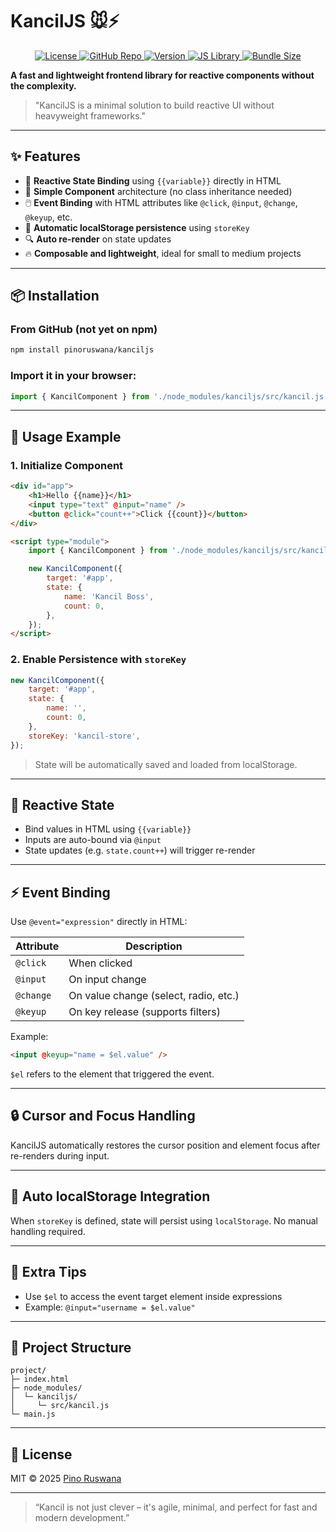 # KancilJS 🐭⚡

<p align="center">
  <a href="LICENSE">
    <img src="https://img.shields.io/badge/License-MIT-yellow.svg" alt="License">
  </a>
  <a href="https://github.com/pinoruswana/kanciljs">
    <img src="https://img.shields.io/badge/github-pinoruswana/kanciljs-blue?logo=github" alt="GitHub Repo">
  </a>
  <a href="https://github.com/pinoruswana/kanciljs/releases">
    <img src="https://img.shields.io/badge/version-0.1.0-orange" alt="Version">
  </a>
  <a href="https://developer.mozilla.org/en-US/docs/Web/JavaScript">
    <img src="https://img.shields.io/badge/made%20with-JavaScript-blue?logo=javascript" alt="JS Library">
  </a>
  <a href="https://bundlephobia.com/package/kanciljs">
    <img src="https://img.shields.io/bundlephobia/min/kanciljs?label=min+size" alt="Bundle Size">
  </a>
</p>

**A fast and lightweight frontend library for reactive components without the complexity.**

> "KancilJS is a minimal solution to build reactive UI without heavyweight frameworks."

---

## ✨ Features

- 🔄 **Reactive State Binding** using `{{variable}}` directly in HTML
- 🧩 **Simple Component** architecture (no class inheritance needed)
- 🖱️ **Event Binding** with HTML attributes like `@click`, `@input`, `@change`, `@keyup`, etc.
- 💾 **Automatic localStorage persistence** using `storeKey`
- 🔍 **Auto re-render** on state updates
- 🔥 **Composable and lightweight**, ideal for small to medium projects

---

## 📦 Installation

### From GitHub (not yet on npm)

```bash
npm install pinoruswana/kanciljs
```

### Import it in your browser:

```js
import { KancilComponent } from './node_modules/kanciljs/src/kancil.js';
```

---

## 🚀 Usage Example

### 1. Initialize Component

```html
<div id="app">
    <h1>Hello {{name}}</h1>
    <input type="text" @input="name" />
    <button @click="count++">Click {{count}}</button>
</div>

<script type="module">
    import { KancilComponent } from './node_modules/kanciljs/src/kancil.js';

    new KancilComponent({
        target: '#app',
        state: {
            name: 'Kancil Boss',
            count: 0,
        },
    });
</script>
```

### 2. Enable Persistence with `storeKey`

```js
new KancilComponent({
    target: '#app',
    state: {
        name: '',
        count: 0,
    },
    storeKey: 'kancil-store',
});
```

> State will be automatically saved and loaded from localStorage.

---

## 🧠 Reactive State

- Bind values in HTML using `{{variable}}`
- Inputs are auto-bound via `@input`
- State updates (e.g. `state.count++`) will trigger re-render

---

## ⚡ Event Binding

Use `@event="expression"` directly in HTML:

| Attribute | Description                           |
| --------- | ------------------------------------- |
| `@click`  | When clicked                          |
| `@input`  | On input change                       |
| `@change` | On value change (select, radio, etc.) |
| `@keyup`  | On key release (supports filters)     |

Example:

```html
<input @keyup="name = $el.value" />
```

`$el` refers to the element that triggered the event.

---

## 🔒 Cursor and Focus Handling

KancilJS automatically restores the cursor position and element focus after re-renders during input.

---

## 💾 Auto localStorage Integration

When `storeKey` is defined, state will persist using `localStorage`. No manual handling required.

---

## 🧪 Extra Tips

- Use `$el` to access the event target element inside expressions
- Example: `@input="username = $el.value"`

---

## 📁 Project Structure

```
project/
├─ index.html
├─ node_modules/
│  └─ kanciljs/
│     └─ src/kancil.js
└─ main.js
```

---

## 📄 License

MIT © 2025 [Pino Ruswana](https://github.com/pinoruswana)

---

> “Kancil is not just clever – it's agile, minimal, and perfect for fast and modern development.”
